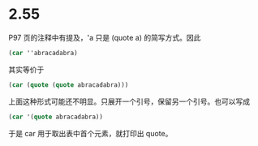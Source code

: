 # 2.55

P97 页的注释中有提及，'a 只是 (quote a) 的简写方式。因此

``` Scheme
(car ''abracadabra)
```

其实等价于

``` Scheme
(car (quote (quote abracadabra)))
```

上面这种形式可能还不明显。只展开一个引号，保留另一个引号。也可以写成

``` Scheme
(car '(quote abracadabra))
```

于是 car 用于取出表中首个元素，就打印出 quote。
